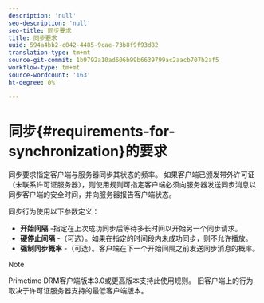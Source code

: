 ```yaml
---
description: 'null'
seo-description: 'null'
seo-title: 同步要求
title: 同步要求
uuid: 594a4bb2-c042-4485-9cae-73b8f9f93d82
translation-type: tm+mt
source-git-commit: 1b9792a10ad606b99b6639799ac2aacb707b2af5
workflow-type: tm+mt
source-wordcount: '163'
ht-degree: 0%

---
```



# 同步{#requirements-for-synchronization}的要求

同步要求指定客户端与服务器同步其状态的频率。 如果客户端已颁发带外许可证（未联系许可证服务器），则使用规则可指定客户端必须向服务器发送同步消息以同步客户端的安全时间，并向服务器报告客户端状态。

同步行为使用以下参数定义：

* **开始间隔** -指定在上次成功同步后等待多长时间以开始另一个同步请求。
* **硬停止间隔** -（可选）。如果在指定的时间段内未成功同步，则不允许播放。
* **强制同步概率** -（可选）。客户端在下一个开始间隔之前发送同步消息的概率。

>[!NOTE]
>
>Primetime DRM客户端版本3.0或更高版本支持此使用规则。 旧客户端上的行为取决于许可证服务器支持的最低客户端版本。

